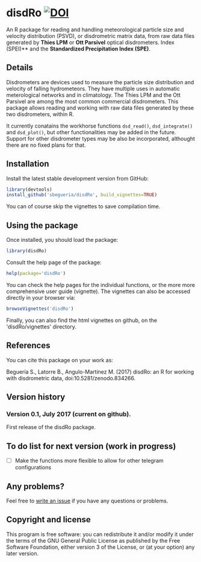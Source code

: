 # disdRo [![DOI](https://zenodo.org/badge/97455750.svg)](https://zenodo.org/badge/latestdoi/97455750)

An R package for reading and handling meteorological particle size and
velocity distribution (PSVD), or disdrometric matrix data, from raw data
files generated by **Thies LPM** or **Ott Parsivel** optical disdrometers.
Index (SPEI)** and the **Standardized Precipitation Index (SPE)**.


## Details

Disdrometers are devices used to measure the particle size distribution and
velocity of falling hydrometeors.
They have multiple uses in automatic meterological networks and in climatology.
The Thies LPM and the Ott Parsivel are among the most common commercial
disdrometers.
This package allows reading and working with raw data files generated by
these two disdrometers, within R.

It currently conatains the workhorse functions `dsd_read()`, `dsd_integrate()`
and `dsd_plot()`, but other functionalities may be added in the future.
Support for other disdrometer types may be also be incorporated, althought
there are no fixed plans for that.


## Installation

Install the latest stable development version from GitHub:

```r
library(devtools)
install_github('sbegueria/disdRo', build_vignettes=TRUE)
```
You can of course skip the vignettes to save compilation time.


## Using the package

Once installed, you should load the package:

```r
library(disdRo)
```

Consult the help page of the package:

```r
help(package='disdRo')
```
You can check the help pages for the individual functions, or the more more
comprehensive user guide (vignette).
The vignettes can also be accessed directly in your browser via:

```r
browseVignettes('disdRo')
```

Finally, you can also find the html vignettes on github, on the
'disdRo/vignettes' directory.



## References

You can cite this package on your work as:

Beguería S., Latorre B., Angulo-Martínez M. (2017) disdRo: an R for working with disdrometric data, doi:10.5281/zenodo.834266.



## Version history

### Version 0.1, July 2017 (current on github).

First release of the disdRo package.



## To do list for next version (work in progress)

- [ ] Make the functions more flexible to allow for other telegram configurations



## Any problems?

Feel free to [write an issue](https://github.com/sbegueria/disdRo/issues)
if you have any questions or problems.


## Copyright and license

This program is free software: you can redistribute it and/or modify it under
the terms of the GNU General Public License as published by the Free Software
Foundation, either version 3 of the License, or (at your option) any later
version.
